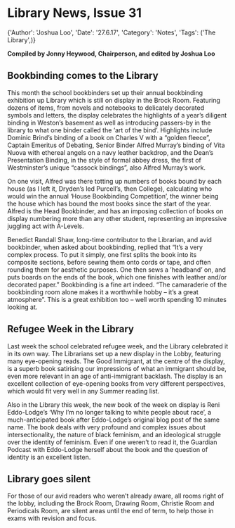 # Library News, Issue 31

{'Author': 'Joshua Loo', 'Date': '27.6.17', 'Category': 'Notes', 'Tags': ('The Library',)}

**Compiled by Jonny Heywood, Chairperson, and edited by Joshua Loo**

Bookbinding comes to the Library
--------------------------------

This month the school bookbinders set up their annual bookbinding
exhibition up Library which is still on display in the Brock Room.
Featuring dozens of items, from novels and notebooks to delicately
decorated symbols and letters, the display celebrates the highlights of
a year’s diligent binding in Weston’s basement as well as introducing
passers-by in the library to what one binder called the ‘art of the
bind’. Highlights include Dominic Brind’s binding of a book on Charles V
with a “golden fleece”, Captain Emeritus of Debating, Senior Binder
Alfred Murray’s binding of Vita Nuova with ethereal angels on a navy
leather backdrop, and the Dean’s Presentation Binding, in the style of
formal abbey dress, the first of Westminster’s unique “cassock
bindings”, also Alfred Murray’s work.

On one visit, Alfred was there totting up numbers of books bound by each
house (as I left it, Dryden’s led Purcell’s, then College), calculating
who would win the annual ‘House Bookbinding Competition’, the winner
being the house which has bound the most books since the start of the
year. Alfred is the Head Bookbinder, and has an imposing collection of
books on display numbering more than any other student, representing an
impressive juggling act with A-Levels.

Benedict Randall Shaw, long-time contributor to the Librarian, and avid
bookbinder, when asked about bookbinding, replied that “It’s a very
complex process. To put it simply, one first splits the book into its
composite sections, before sewing them onto cords or tape, and often
rounding them for aesthetic purposes. One then sews a ’headband’ on, and
puts boards on the ends of the book, which one finishes with leather
and/or decorated paper.” Bookbinding is a fine art indeed. “The
camaraderie of the bookbinding room alone makes it a worthwhile hobby –
it’s a great atmosphere”. This is a great exhibition too – well worth
spending 10 minutes looking at.

Refugee Week in the Library
---------------------------

Last week the school celebrated refugee week, and the Library celebrated
it in its own way. The Librarians set up a new display in the Lobby,
featuring many eye-opening reads. The Good Immigrant, at the centre of
the display, is a superb book satirising our impressions of what an
immigrant should be, even more relevant in an age of anti-immigrant
backlash. The display is an excellent collection of eye-opening books
from very different perspectives, which would fit very well in any
Summer reading list.

Also in the Library this week, the new book of the week on display is
Reni Eddo-Lodge’s ‘Why I’m no longer talking to white people about
race’, a much-anticipated book after Eddo-Lodge’s original blog post of
the same name. The book deals with very profound and complex issues
about intersectionality, the nature of black feminism, and an
ideological struggle over the identity of feminism. Even if one weren’t
to read it, the Guardian Podcast with Eddo-Lodge herself about the book
and the question of identity is an excellent listen.

Library goes silent
-------------------

For those of our avid readers who weren’t already aware, all rooms right
of the lobby, including the Brock Room, Drawing Room, Christie Room and
Periodicals Room, are silent areas until the end of term, to help those
in exams with revision and focus.
